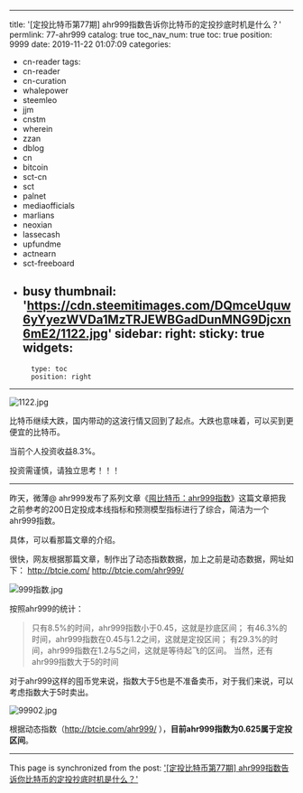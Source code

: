 
---
title: '[定投比特币第77期] ahr999指数告诉你比特币的定投抄底时机是什么？'
permlink: 77-ahr999
catalog: true
toc_nav_num: true
toc: true
position: 9999
date: 2019-11-22 01:07:09
categories:
- cn-reader
tags:
- cn-reader
- cn-curation
- whalepower
- steemleo
- jjm
- cnstm
- wherein
- zzan
- dblog
- cn
- bitcoin
- sct-cn
- sct
- palnet
- mediaofficials
- marlians
- neoxian
- lassecash
- upfundme
- actnearn
- sct-freeboard
- busy
thumbnail: 'https://cdn.steemitimages.com/DQmceUquw6yYyezWVDa1MzTRJEWBGadDunMNG9Djcxn6mE2/1122.jpg'
sidebar:
    right:
        sticky: true
widgets:
    -
        type: toc
        position: right
---


![1122.jpg](https://cdn.steemitimages.com/DQmceUquw6yYyezWVDa1MzTRJEWBGadDunMNG9Djcxn6mE2/1122.jpg)

比特币继续大跌，国内带动的这波行情又回到了起点。大跌也意味着，可以买到更便宜的比特币。

当前个人投资收益8.3%。

投资需谨慎，请独立思考！！！

---

昨天，微薄@ ahr999发布了系列文章《[囤比特币：ahr999指数](https://media.weibo.cn/article?id=2309404441088189399138)》这篇文章把我之前参考的200日定投成本线指标和预测模型指标进行了综合，简洁为一个ahr999指数。

具体，可以看那篇文章的介绍。

很快，网友根据那篇文章，制作出了动态指数数据，加上之前是动态数据，网址如下：
http://btcie.com/
http://btcie.com/ahr999/

![999指数.jpg](https://cdn.steemitimages.com/DQmeU1jpJDyGafJCaBPsAEYt8yG4SgyXDJ8gSLLJYmpjfXM/999%E6%8C%87%E6%95%B0.jpg)

按照ahr999的统计：
>只有8.5%的时间，ahr999指数小于0.45，这就是抄底区间；
>有46.3%的时间，ahr999指数在0.45与1.2之间，这就是定投区间；
>有29.3%的时间，ahr999指数在1.2与5之间，这就是等待起飞的区间。
>当然，还有ahr999指数大于5的时间

对于ahr999这样的囤币党来说，指数大于5也是不准备卖币，对于我们来说，可以考虑指数大于5时卖出。

![99902.jpg](https://cdn.steemitimages.com/DQmYCanccfsrXBppV89Jy6my9Z7kxWxJ8x9A2qDTniZ86Tc/99902.jpg)

根据动态指数（http://btcie.com/ahr999/ ），**目前ahr999指数为0.625属于定投区间**。

- - -

This page is synchronized from the post: ['[定投比特币第77期] ahr999指数告诉你比特币的定投抄底时机是什么？'](https://steemit.com/@yellowbird/77-ahr999)
